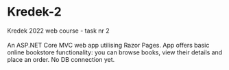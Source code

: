 # Kredek-2
 Kredek 2022 web course - task nr 2<br /><br />
 An ASP.NET Core MVC web app utilising Razor Pages. App offers basic online bookstore functionality: you can browse books, view their details and place an order. No DB connection yet.
